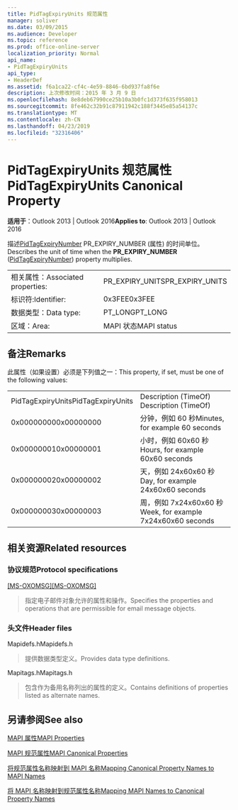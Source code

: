 ```yaml
---
title: PidTagExpiryUnits 规范属性
manager: soliver
ms.date: 03/09/2015
ms.audience: Developer
ms.topic: reference
ms.prod: office-online-server
localization_priority: Normal
api_name:
- PidTagExpiryUnits
api_type:
- HeaderDef
ms.assetid: f6a1ca22-cf4c-4e59-8846-6bd937fa8f6e
description: 上次修改时间：2015 年 3 月 9 日
ms.openlocfilehash: 8e8deb67990ce25b10a3b0fc1d373f635f958013
ms.sourcegitcommit: 8fe462c32b91c87911942c188f3445e85a54137c
ms.translationtype: MT
ms.contentlocale: zh-CN
ms.lasthandoff: 04/23/2019
ms.locfileid: "32316406"
---
```

# <a name="pidtagexpiryunits-canonical-property"></a><span data-ttu-id="83ee8-103">PidTagExpiryUnits 规范属性</span><span class="sxs-lookup"><span data-stu-id="83ee8-103">PidTagExpiryUnits Canonical Property</span></span>

  
  
<span data-ttu-id="83ee8-104">**适用于**：Outlook 2013 | Outlook 2016</span><span class="sxs-lookup"><span data-stu-id="83ee8-104">**Applies to**: Outlook 2013 | Outlook 2016</span></span> 
  
<span data-ttu-id="83ee8-105">描述[PidTagExpiryNumber](pidtagexpirynumber-canonical-property.md) PR_EXPIRY_NUMBER (属性) 的时间单位。 </span><span class="sxs-lookup"><span data-stu-id="83ee8-105">Describes the unit of time when the **PR_EXPIRY_NUMBER** ([PidTagExpiryNumber](pidtagexpirynumber-canonical-property.md)) property multiplies.</span></span>
  
|||
|:-----|:-----|
|<span data-ttu-id="83ee8-106">相关属性：</span><span class="sxs-lookup"><span data-stu-id="83ee8-106">Associated properties:</span></span>  <br/> |<span data-ttu-id="83ee8-107">PR_EXPIRY_UNITS</span><span class="sxs-lookup"><span data-stu-id="83ee8-107">PR_EXPIRY_UNITS</span></span>  <br/> |
|<span data-ttu-id="83ee8-108">标识符:</span><span class="sxs-lookup"><span data-stu-id="83ee8-108">Identifier:</span></span>  <br/> |<span data-ttu-id="83ee8-109">0x3FEE</span><span class="sxs-lookup"><span data-stu-id="83ee8-109">0x3FEE</span></span>  <br/> |
|<span data-ttu-id="83ee8-110">数据类型：</span><span class="sxs-lookup"><span data-stu-id="83ee8-110">Data type:</span></span>  <br/> |<span data-ttu-id="83ee8-111">PT_LONG</span><span class="sxs-lookup"><span data-stu-id="83ee8-111">PT_LONG</span></span>  <br/> |
|<span data-ttu-id="83ee8-112">区域：</span><span class="sxs-lookup"><span data-stu-id="83ee8-112">Area:</span></span>  <br/> |<span data-ttu-id="83ee8-113">MAPI 状态</span><span class="sxs-lookup"><span data-stu-id="83ee8-113">MAPI status</span></span>  <br/> |
   
## <a name="remarks"></a><span data-ttu-id="83ee8-114">备注</span><span class="sxs-lookup"><span data-stu-id="83ee8-114">Remarks</span></span>

<span data-ttu-id="83ee8-115">此属性（如果设置）必须是下列值之一：</span><span class="sxs-lookup"><span data-stu-id="83ee8-115">This property, if set, must be one of the following values:</span></span>
  
|||
|:-----|:-----|
|<span data-ttu-id="83ee8-116">PidTagExpiryUnits</span><span class="sxs-lookup"><span data-stu-id="83ee8-116">PidTagExpiryUnits</span></span>  <br/> |<span data-ttu-id="83ee8-117">Description (TimeOf) </span><span class="sxs-lookup"><span data-stu-id="83ee8-117">Description (TimeOf)</span></span>  <br/> |
|<span data-ttu-id="83ee8-118">0x00000000</span><span class="sxs-lookup"><span data-stu-id="83ee8-118">0x00000000</span></span>  <br/> |<span data-ttu-id="83ee8-119">分钟，例如 60 秒</span><span class="sxs-lookup"><span data-stu-id="83ee8-119">Minutes, for example 60 seconds</span></span>  <br/> |
|<span data-ttu-id="83ee8-120">0x00000001</span><span class="sxs-lookup"><span data-stu-id="83ee8-120">0x00000001</span></span>  <br/> |<span data-ttu-id="83ee8-121">小时，例如 60x60 秒</span><span class="sxs-lookup"><span data-stu-id="83ee8-121">Hours, for example 60x60 seconds</span></span>  <br/> |
|<span data-ttu-id="83ee8-122">0x00000002</span><span class="sxs-lookup"><span data-stu-id="83ee8-122">0x00000002</span></span>  <br/> |<span data-ttu-id="83ee8-123">天，例如 24x60x60 秒</span><span class="sxs-lookup"><span data-stu-id="83ee8-123">Day, for example 24x60x60 seconds</span></span>  <br/> |
|<span data-ttu-id="83ee8-124">0x00000003</span><span class="sxs-lookup"><span data-stu-id="83ee8-124">0x00000003</span></span>  <br/> |<span data-ttu-id="83ee8-125">周，例如 7x24x60x60 秒</span><span class="sxs-lookup"><span data-stu-id="83ee8-125">Week, for example 7x24x60x60 seconds</span></span>  <br/> |
   
## <a name="related-resources"></a><span data-ttu-id="83ee8-126">相关资源</span><span class="sxs-lookup"><span data-stu-id="83ee8-126">Related resources</span></span>

### <a name="protocol-specifications"></a><span data-ttu-id="83ee8-127">协议规范</span><span class="sxs-lookup"><span data-stu-id="83ee8-127">Protocol specifications</span></span>

<span data-ttu-id="83ee8-128">[[MS-OXOMSG]](https://msdn.microsoft.com/library/daa9120f-f325-4afb-a738-28f91049ab3c%28Office.15%29.aspx)</span><span class="sxs-lookup"><span data-stu-id="83ee8-128">[[MS-OXOMSG]](https://msdn.microsoft.com/library/daa9120f-f325-4afb-a738-28f91049ab3c%28Office.15%29.aspx)</span></span>
  
> <span data-ttu-id="83ee8-129">指定电子邮件对象允许的属性和操作。</span><span class="sxs-lookup"><span data-stu-id="83ee8-129">Specifies the properties and operations that are permissible for email message objects.</span></span>
    
### <a name="header-files"></a><span data-ttu-id="83ee8-130">头文件</span><span class="sxs-lookup"><span data-stu-id="83ee8-130">Header files</span></span>

<span data-ttu-id="83ee8-131">Mapidefs.h</span><span class="sxs-lookup"><span data-stu-id="83ee8-131">Mapidefs.h</span></span>
  
> <span data-ttu-id="83ee8-132">提供数据类型定义。</span><span class="sxs-lookup"><span data-stu-id="83ee8-132">Provides data type definitions.</span></span>
    
<span data-ttu-id="83ee8-133">Mapitags.h</span><span class="sxs-lookup"><span data-stu-id="83ee8-133">Mapitags.h</span></span>
  
> <span data-ttu-id="83ee8-134">包含作为备用名称列出的属性的定义。</span><span class="sxs-lookup"><span data-stu-id="83ee8-134">Contains definitions of properties listed as alternate names.</span></span>
    
## <a name="see-also"></a><span data-ttu-id="83ee8-135">另请参阅</span><span class="sxs-lookup"><span data-stu-id="83ee8-135">See also</span></span>



[<span data-ttu-id="83ee8-136">MAPI 属性</span><span class="sxs-lookup"><span data-stu-id="83ee8-136">MAPI Properties</span></span>](mapi-properties.md)
  
[<span data-ttu-id="83ee8-137">MAPI 规范属性</span><span class="sxs-lookup"><span data-stu-id="83ee8-137">MAPI Canonical Properties</span></span>](mapi-canonical-properties.md)
  
[<span data-ttu-id="83ee8-138">将规范属性名称映射到 MAPI 名称</span><span class="sxs-lookup"><span data-stu-id="83ee8-138">Mapping Canonical Property Names to MAPI Names</span></span>](mapping-canonical-property-names-to-mapi-names.md)
  
[<span data-ttu-id="83ee8-139">将 MAPI 名称映射到规范属性名称</span><span class="sxs-lookup"><span data-stu-id="83ee8-139">Mapping MAPI Names to Canonical Property Names</span></span>](mapping-mapi-names-to-canonical-property-names.md)

